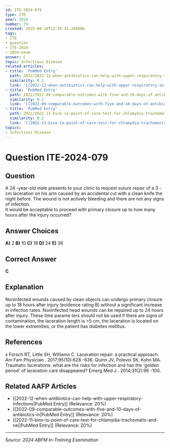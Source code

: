 ```yaml
---
id: ITE-2024-079
type: ITE
year: 2024
number: 79
created: 2025-08-10T13:35:41.266806
tags:
- ITE
- question
- ITE-2024
- 2024-exam
answer: C
topic: Infectious Disease
related_articles:
- title: 'PubMed Entry'
  path: 2022/2022-12-when-antibiotics-can-help-with-upper-respiratory-infections.md
  similarity: 0.2
  link: '[[2022-12-when-antibiotics-can-help-with-upper-respiratory-infections|PubMed Entry]]'
- title: 'PubMed Entry'
  path: 2022/2022-09-comparable-outcomes-with-five-and-10-days-of-antibiotics-in.md
  similarity: 0.2
  link: '[[2022-09-comparable-outcomes-with-five-and-10-days-of-antibiotics-in|PubMed Entry]]'
- title: 'PubMed Entry'
  path: 2022/2022-11-binx-io-point-of-care-test-for-chlamydia-trachomatis-and-nei.md
  similarity: 0.2
  link: '[[2022-11-binx-io-point-of-care-test-for-chlamydia-trachomatis-and-nei|PubMed Entry]]'
topics:
- Infectious Disease
---
```


# Question ITE-2024-079

## Question
A 24 -year-old male presents to your clinic to request suture repair of a 3 -cm laceration on his arm 
caused by an accidental cut with a clean knife the night before. The wound is not actively bleeding 
and there are not any signs of infection.  
 It would be acceptable to proceed with primary closure up to how many hours after the injury 
occurred?

## Answer Choices
**A)** 2
**B)** 10
**C)** 18
**D)** 24
**E)** 36

## Correct Answer
**C**

## Explanation
Noninfected wounds caused by clean objects can undergo primary closure up to 18 hours after injury (evidence rating B) without a significant increase in infection rates. Noninfected head wounds can be repaired up to 24 hours after injury. These time parame ters should not be used if there are signs of contamination, the laceration length is >5 cm, the laceration is located on the lower extremities, or the patient has diabetes mellitus.

## References
s Forsch RT, Little SH, Williams C. Laceration repair: a practical approach. Am Fam Physician . 2017;95(10):628 -636. Quinn JV, Polevoi SK, Kohn MA. Traumatic lacerations: what are the risks for infection and has the 'golden period' of laceration care disappeared? Emerg Med J . 2014;31(2):96 -100.

## Related AAFP Articles
- [[2022-12-when-antibiotics-can-help-with-upper-respiratory-infections|PubMed Entry]] (Relevance: 20%)
- [[2022-09-comparable-outcomes-with-five-and-10-days-of-antibiotics-in|PubMed Entry]] (Relevance: 20%)
- [[2022-11-binx-io-point-of-care-test-for-chlamydia-trachomatis-and-nei|PubMed Entry]] (Relevance: 20%)

---
*Source: 2024 ABFM In-Training Examination*